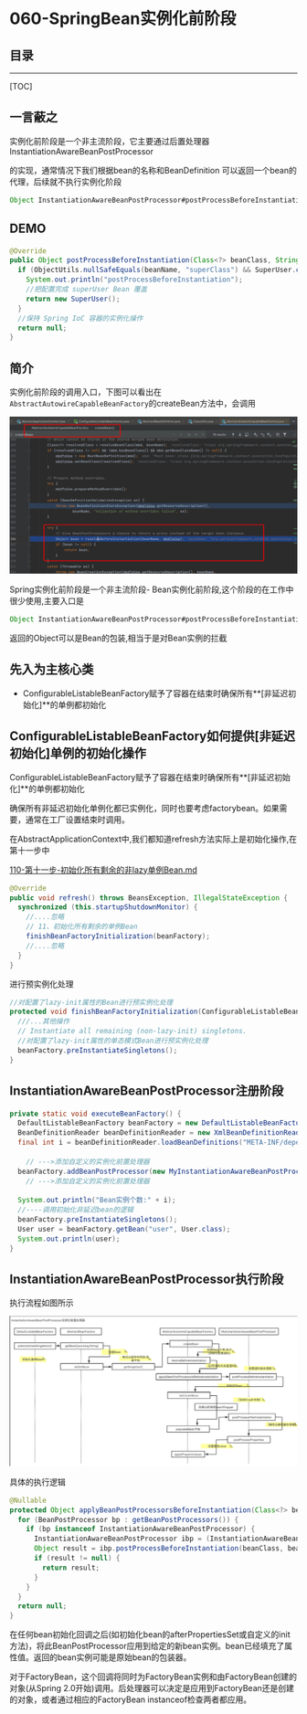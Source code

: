 # 060-SpringBean实例化前阶段

## 目录

---

[TOC]

## 一言蔽之

实例化前阶段是一个非主流阶段，它主要通过后置处理器InstantiationAwareBeanPostProcessor

的实现，通常情况下我们根据bean的名称和BeanDefinition 可以返回一个bean的代理，后续就不执行实例化阶段

```java
Object InstantiationAwareBeanPostProcessor#postProcessBeforeInstantiation
```

## DEMO

```java
@Override
public Object postProcessBeforeInstantiation(Class<?> beanClass, String beanName) throws BeansException {
  if (ObjectUtils.nullSafeEquals(beanName, "superClass") && SuperUser.class.equals(beanClass)) {
    System.out.println("postProcessBeforeInstantiation");
    //把配置完成 superUser Bean 覆盖
    return new SuperUser();
  }
  //保持 Spring IoC 容器的实例化操作
  return null;
}
```

## 简介

实例化前阶段的调用入口，下图可以看出在`AbstractAutowireCapableBeanFactory`的createBean方法中，会调用

![image-20201124195218996](../../assets/image-20201124195218996.png)

Spring实例化前阶段是一个非主流阶段- Bean实例化前阶段,这个阶段的在工作中很少使用,主要入口是

```java
Object InstantiationAwareBeanPostProcessor#postProcessBeforeInstantiation
```

返回的Object可以是Bean的包装,相当于是对Bean实例的拦截

## 先入为主核心类

- ConfigurableListableBeanFactory赋予了容器在结束时确保所有**[非延迟初始化]**的单例都初始化

## ConfigurableListableBeanFactory如何提供[非延迟初始化]单例的初始化操作

ConfigurableListableBeanFactory赋予了容器在结束时确保所有**[非延迟初始化]**的单例都初始化

确保所有非延迟初始化单例化都已实例化，同时也要考虑factorybean。如果需要，通常在工厂设置结束时调用。

在AbstractApplicationContext中,我们都知道refresh方法实际上是初始化操作,在第十一步中

[110-第十一步-初始化所有剩余的非lazy单例Bean.md](../080-Spring拓展点/110-第十一步-初始化所有剩余的非lazy单例Bean.md) 

```java
@Override
public void refresh() throws BeansException, IllegalStateException {
  synchronized (this.startupShutdownMonitor) {
    //....忽略 
    // 11、初始化所有剩余的单例Bean
    finishBeanFactoryInitialization(beanFactory);
    //....忽略
  }
}
```

进行预实例化处理

```java
//对配置了lazy-init属性的Bean进行预实例化处理
protected void finishBeanFactoryInitialization(ConfigurableListableBeanFactory beanFactory) {
  ///...其他操作
  // Instantiate all remaining (non-lazy-init) singletons.
  //对配置了lazy-init属性的单态模式Bean进行预实例化处理
  beanFactory.preInstantiateSingletons();
}
```

## InstantiationAwareBeanPostProcessor注册阶段

```java
private static void executeBeanFactory() {
  DefaultListableBeanFactory beanFactory = new DefaultListableBeanFactory();
  BeanDefinitionReader beanDefinitionReader = new XmlBeanDefinitionReader(beanFactory);
  final int i = beanDefinitionReader.loadBeanDefinitions("META-INF/dependency-lookup-context.xml");
  
	// --->添加自定义的实例化前置处理器
  beanFactory.addBeanPostProcessor(new MyInstantiationAwareBeanPostProcessor());
  	// --->添加自定义的实例化前置处理器
  
  System.out.println("Bean实例个数:" + i);
  //----调用初始化非延迟bean的逻辑
  beanFactory.preInstantiateSingletons();
  User user = beanFactory.getBean("user", User.class);
  System.out.println(user);
}
```

## InstantiationAwareBeanPostProcessor执行阶段

执行流程如图所示

![image-20201125221451477](../../assets/image-20201125221451477.png)

具体的执行逻辑

```java
@Nullable
protected Object applyBeanPostProcessorsBeforeInstantiation(Class<?> beanClass, String beanName) {
  for (BeanPostProcessor bp : getBeanPostProcessors()) {
    if (bp instanceof InstantiationAwareBeanPostProcessor) {
      InstantiationAwareBeanPostProcessor ibp = (InstantiationAwareBeanPostProcessor) bp;
      Object result = ibp.postProcessBeforeInstantiation(beanClass, beanName);
      if (result != null) {
        return result;
      }
    }
  }
  return null;
}
```

在任何bean初始化回调之后(如初始化bean的afterPropertiesSet或自定义的init方法)，将此BeanPostProcessor应用到给定的新bean实例。bean已经填充了属性值。返回的bean实例可能是原始bean的包装器。

对于FactoryBean，这个回调将同时为FactoryBean实例和由FactoryBean创建的对象(从Spring 2.0开始)调用。后处理器可以决定是应用到FactoryBean还是创建的对象，或者通过相应的FactoryBean instanceof检查两者都应用。

